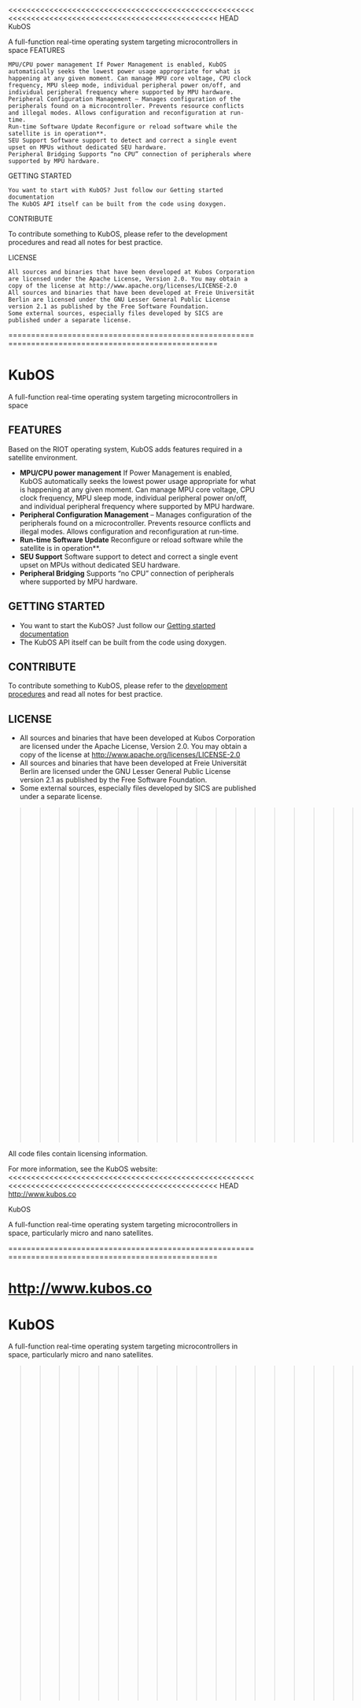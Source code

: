 <<<<<<<<<<<<<<<<<<<<<<<<<<<<<<<<<<<<<<<<<<<<<<<<<<<<<<<<<<<<<<<<<<<<<<<<<<<<<<<<<<<<<<<<<<<<<<<<<<<< HEAD
KubOS

A full-function real-time operating system targeting microcontrollers in space
FEATURES

    MPU/CPU power management If Power Management is enabled, KubOS automatically seeks the lowest power usage appropriate for what is happening at any given moment. Can manage MPU core voltage, CPU clock frequency, MPU sleep mode, individual peripheral power on/off, and individual peripheral frequency where supported by MPU hardware.
    Peripheral Configuration Management – Manages configuration of the peripherals found on a microcontroller. Prevents resource conflicts and illegal modes. Allows configuration and reconfiguration at run-time.
    Run-time Software Update Reconfigure or reload software while the satellite is in operation**.
    SEU Support Software support to detect and correct a single event upset on MPUs without dedicated SEU hardware.
    Peripheral Bridging Supports “no CPU” connection of peripherals where supported by MPU hardware.

GETTING STARTED

    You want to start with KubOS? Just follow our Getting started documentation
    The KubOS API itself can be built from the code using doxygen.

CONTRIBUTE

To contribute something to KubOS, please refer to the development procedures and read all notes for best practice.

LICENSE

    All sources and binaries that have been developed at Kubos Corporation are licensed under the Apache License, Version 2.0. You may obtain a copy of the license at http://www.apache.org/licenses/LICENSE-2.0
    All sources and binaries that have been developed at Freie Universität Berlin are licensed under the GNU Lesser General Public License version 2.1 as published by the Free Software Foundation.
    Some external sources, especially files developed by SICS are published under a separate license.
====================================================================================================
# KubOS

A full-function real-time operating system targeting microcontrollers in space

## FEATURES

Based on the RIOT operating system, KubOS adds features required in a satellite environment.
* **MPU/CPU power management** If Power Management is enabled, KubOS automatically seeks the lowest power usage appropriate for what is happening at any given moment. Can manage MPU core voltage, CPU clock frequency, MPU sleep mode, individual peripheral power on/off, and individual peripheral frequency where supported by MPU hardware.
* **Peripheral Configuration Management** – Manages configuration of the peripherals found on a microcontroller. Prevents resource conflicts and illegal modes. Allows configuration and reconfiguration at run-time.
* **Run-time Software Update** Reconfigure or reload software while the satellite is in operation**.
* **SEU Support** Software support to detect and correct a single event upset on MPUs without dedicated SEU hardware.
* **Peripheral Bridging** Supports “no CPU” connection of peripherals where supported by MPU hardware.

## GETTING STARTED

* You want to start the KubOS? Just follow our [Getting started documentation](https://github.com/openkosmosorg/KubOS/wiki/Getting-started)
* The KubOS API itself can be built from the code using doxygen.

## CONTRIBUTE

To contribute something to KubOS, please refer to the [development procedures](https://github.com/openkosmosorg/KubOS/wiki/Development-procedures) and read all notes for best practice.

## LICENSE

* All sources and binaries that have been developed at Kubos Corporation are licensed 
  under the Apache License, Version 2.0. You may obtain a copy of the license at
          http://www.apache.org/licenses/LICENSE-2.0
* All sources and binaries that have been developed at Freie Universität Berlin are
  licensed under the GNU Lesser General Public License version 2.1 as published by the
  Free Software Foundation.
* Some external sources, especially files developed by SICS are published under
  a separate license.
>>>>>>>>>>>>>>>>>>>>>>>>>>>>>>>>>>>>>>>>>>>>>>>>>>>>>>>>>>>>>>>>>>>>>>>>>>>>>>>>>>>>>>>>>>>>>>>>>>>> a253a32cf2d0ee897776afcdb5937f1524c7922d

All code files contain licensing information.

For more information, see the KubOS website:
<<<<<<<<<<<<<<<<<<<<<<<<<<<<<<<<<<<<<<<<<<<<<<<<<<<<<<<<<<<<<<<<<<<<<<<<<<<<<<<<<<<<<<<<<<<<<<<<<<<< HEAD
http://www.kubos.co

KubOS

A full-function real-time operating system targeting microcontrollers in space, particularly micro and nano satellites.

====================================================================================================

http://www.kubos.co
====================================================================================================
# KubOS
A full-function real-time operating system targeting microcontrollers in space, particularly micro and nano satellites.
>>>>>>>>>>>>>>>>>>>>>>>>>>>>>>>>>>>>>>>>>>>>>>>>>>>>>>>>>>>>>>>>>>>>>>>>>>>>>>>>>>>>>>>>>>>>>>>>>>>> a253a32cf2d0ee897776afcdb5937f1524c7922d
